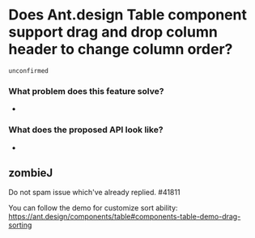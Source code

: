# Does Ant.design Table component support drag and drop column header to change column order?

`unconfirmed`

### What problem does this feature solve?

-

### What does the proposed API look like?

-

<!-- generated by ant-design-issue-helper. DO NOT REMOVE -->

## zombieJ

Do not spam issue which've already replied. #41811

You can follow the demo for customize sort ability: https://ant.design/components/table#components-table-demo-drag-sorting
